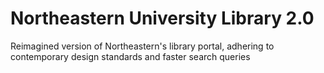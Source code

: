 # Northeastern University Library 2.0
Reimagined version of Northeastern's library portal, adhering to contemporary design standards and faster search queries
